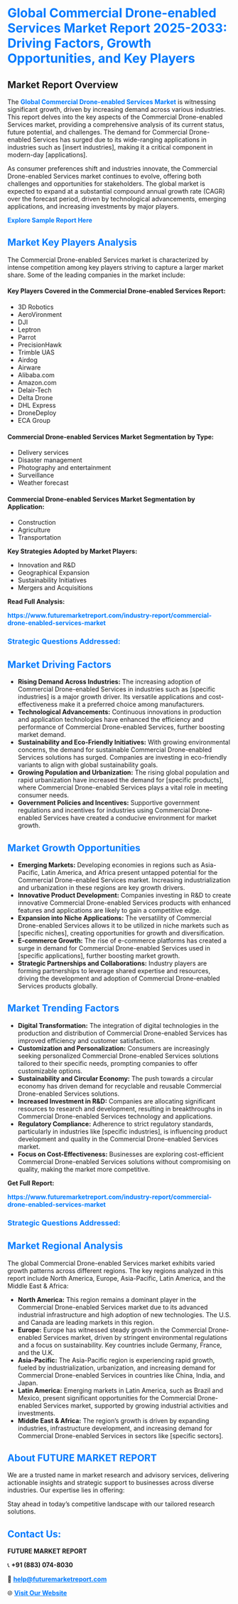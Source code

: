 <h1 style="color: #007BFF;">Global Commercial Drone-enabled Services Market Report 2025-2033: Driving Factors, Growth Opportunities, and Key Players</h1>

<section id="overview">
<h2>Market Report Overview</h2>
<p>The <a href="https://www.futuremarketreport.com/industry-report/commercial-drone-enabled-services-market" style="color: #007BFF; text-decoration: none;"><strong>Global Commercial Drone-enabled Services Market</strong></a> is witnessing significant growth, driven by increasing demand across various industries. This report delves into the key aspects of the Commercial Drone-enabled Services market, providing a comprehensive analysis of its current status, future potential, and challenges. The demand for Commercial Drone-enabled Services has surged due to its wide-ranging applications in industries such as [insert industries], making it a critical component in modern-day [applications].</p>
<p>As consumer preferences shift and industries innovate, the Commercial Drone-enabled Services market continues to evolve, offering both challenges and opportunities for stakeholders. The global market is expected to expand at a substantial compound annual growth rate (CAGR) over the forecast period, driven by technological advancements, emerging applications, and increasing investments by major players.</p>
</section>

<section id="overview">
<p><a href="https://www.futuremarketreport.com/request-sample/reportId=53022" style="color: #007BFF; text-decoration: none;"><strong>Explore Sample Report Here</strong></a></p>
</section>

<section id="key-players">
<h2 style="color: #007BFF;">Market Key Players Analysis</h2>
<p>The Commercial Drone-enabled Services market is characterized by intense competition among key players striving to capture a larger market share. Some of the leading companies in the market include:</p>
<h4>Key Players Covered in the Commercial Drone-enabled Services Report:</h4>
<ul><li>3D Robotics</li><li>AeroVironment</li><li>DJI</li><li>Leptron</li><li>Parrot</li><li>PrecisionHawk</li><li>Trimble UAS</li><li>Airdog</li><li>Airware</li><li>Alibaba.com</li><li>Amazon.com</li><li>Delair-Tech</li><li>Delta Drone</li><li>DHL Express</li><li>DroneDeploy</li><li>ECA Group</li></ul>
<h4>Commercial Drone-enabled Services Market Segmentation by Type:</h4>
<ul><li>Delivery services</li><li>Disaster management</li><li>Photography and entertainment</li><li>Surveillance</li><li>Weather forecast</li></ul>

<h4>Commercial Drone-enabled Services Market Segmentation by Application:</h4>
<ul><li>Construction</li><li>Agriculture</li><li>Transportation</li></ul>
<p><strong>Key Strategies Adopted by Market Players:</strong></p>
<ul>
<li>Innovation and R&D</li>
<li>Geographical Expansion</li>
<li>Sustainability Initiatives</li>
<li>Mergers and Acquisitions</li>
</ul>
</section>

<section>
<p><strong>Read Full Analysis: </strong></p><a href="https://www.futuremarketreport.com/industry-report/commercial-drone-enabled-services-market" style="color: #007BFF; text-decoration: none;"><strong>https://www.futuremarketreport.com/industry-report/commercial-drone-enabled-services-market</strong></a>
<h3 style="color: #007BFF;">Strategic Questions Addressed:</h3>
</section>

<section id="driving-factors">
<h2 style="color: #007BFF;">Market Driving Factors</h2>
<ul>
<li><strong>Rising Demand Across Industries:</strong> The increasing adoption of Commercial Drone-enabled Services in industries such as [specific industries] is a major growth driver. Its versatile applications and cost-effectiveness make it a preferred choice among manufacturers.</li>
<li><strong>Technological Advancements:</strong> Continuous innovations in production and application technologies have enhanced the efficiency and performance of Commercial Drone-enabled Services, further boosting market demand.</li>
<li><strong>Sustainability and Eco-Friendly Initiatives:</strong> With growing environmental concerns, the demand for sustainable Commercial Drone-enabled Services solutions has surged. Companies are investing in eco-friendly variants to align with global sustainability goals.</li>
<li><strong>Growing Population and Urbanization:</strong> The rising global population and rapid urbanization have increased the demand for [specific products], where Commercial Drone-enabled Services plays a vital role in meeting consumer needs.</li>
<li><strong>Government Policies and Incentives:</strong> Supportive government regulations and incentives for industries using Commercial Drone-enabled Services have created a conducive environment for market growth.</li>
</ul>
</section>

<section id="growth-opportunities">
<h2 style="color: #007BFF;">Market Growth Opportunities</h2>
<ul>
<li><strong>Emerging Markets:</strong> Developing economies in regions such as Asia-Pacific, Latin America, and Africa present untapped potential for the Commercial Drone-enabled Services market. Increasing industrialization and urbanization in these regions are key growth drivers.</li>
<li><strong>Innovative Product Development:</strong> Companies investing in R&D to create innovative Commercial Drone-enabled Services products with enhanced features and applications are likely to gain a competitive edge.</li>
<li><strong>Expansion into Niche Applications:</strong> The versatility of Commercial Drone-enabled Services allows it to be utilized in niche markets such as [specific niches], creating opportunities for growth and diversification.</li>
<li><strong>E-commerce Growth:</strong> The rise of e-commerce platforms has created a surge in demand for Commercial Drone-enabled Services used in [specific applications], further boosting market growth.</li>
<li><strong>Strategic Partnerships and Collaborations:</strong> Industry players are forming partnerships to leverage shared expertise and resources, driving the development and adoption of Commercial Drone-enabled Services products globally.</li>
</ul>
</section>

<section id="trending-factors">
<h2 style="color: #007BFF;">Market Trending Factors</h2>
<ul>
<li><strong>Digital Transformation:</strong> The integration of digital technologies in the production and distribution of Commercial Drone-enabled Services has improved efficiency and customer satisfaction.</li>
<li><strong>Customization and Personalization:</strong> Consumers are increasingly seeking personalized Commercial Drone-enabled Services solutions tailored to their specific needs, prompting companies to offer customizable options.</li>
<li><strong>Sustainability and Circular Economy:</strong> The push towards a circular economy has driven demand for recyclable and reusable Commercial Drone-enabled Services solutions.</li>
<li><strong>Increased Investment in R&D:</strong> Companies are allocating significant resources to research and development, resulting in breakthroughs in Commercial Drone-enabled Services technology and applications.</li>
<li><strong>Regulatory Compliance:</strong> Adherence to strict regulatory standards, particularly in industries like [specific industries], is influencing product development and quality in the Commercial Drone-enabled Services market.</li>
<li><strong>Focus on Cost-Effectiveness:</strong> Businesses are exploring cost-efficient Commercial Drone-enabled Services solutions without compromising on quality, making the market more competitive.</li>
</ul>
</section>

<section>
<p><strong>Get Full Report: </strong></p><a href="https://www.futuremarketreport.com/industry-report/commercial-drone-enabled-services-market" style="color: #007BFF; text-decoration: none;"><strong>https://www.futuremarketreport.com/industry-report/commercial-drone-enabled-services-market</strong></a>
<h3 style="color: #007BFF;">Strategic Questions Addressed:</h3>
</section>


<section id="regional-analysis">
<h2 style="color: #007BFF;">Market Regional Analysis</h2>
<p>The global Commercial Drone-enabled Services market exhibits varied growth patterns across different regions. The key regions analyzed in this report include North America, Europe, Asia-Pacific, Latin America, and the Middle East & Africa:</p>
<ul>
<li><strong>North America:</strong> This region remains a dominant player in the Commercial Drone-enabled Services market due to its advanced industrial infrastructure and high adoption of new technologies. The U.S. and Canada are leading markets in this region.</li>
<li><strong>Europe:</strong> Europe has witnessed steady growth in the Commercial Drone-enabled Services market, driven by stringent environmental regulations and a focus on sustainability. Key countries include Germany, France, and the U.K.</li>
<li><strong>Asia-Pacific:</strong> The Asia-Pacific region is experiencing rapid growth, fueled by industrialization, urbanization, and increasing demand for Commercial Drone-enabled Services in countries like China, India, and Japan.</li>
<li><strong>Latin America:</strong> Emerging markets in Latin America, such as Brazil and Mexico, present significant opportunities for the Commercial Drone-enabled Services market, supported by growing industrial activities and investments.</li>
<li><strong>Middle East & Africa:</strong> The region’s growth is driven by expanding industries, infrastructure development, and increasing demand for Commercial Drone-enabled Services in sectors like [specific sectors].</li>
</ul>
</section>

<footer>
<h2 style="color: #007BFF;">About FUTURE MARKET REPORT</h2>
<p>We are a trusted name in market research and advisory services, delivering actionable insights and strategic support to businesses across diverse industries. Our expertise lies in offering:</p>

<p>Stay ahead in today’s competitive landscape with our tailored research solutions.</p>

<h2 style="color: #007BFF;">Contact Us:</h2>
<p><strong>FUTURE MARKET REPORT</strong></p>
<p>📞 <strong>+91 (883) 074-8030</strong></p>
<p>📧 <strong><a href="mailto:help@futuremarketreport.com" style="color: #007BFF;">help@futuremarketreport.com</a></strong></p>
<p>🌐 <strong><a href="https://www.futuremarketreport.com/" style="color: #007BFF;">Visit Our Website</a></strong></p>
</footer>
